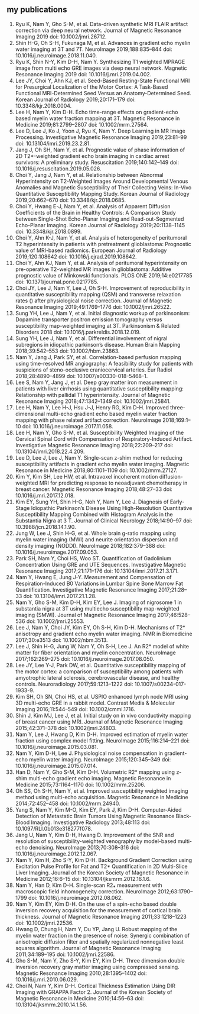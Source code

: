 ## my publications

1. Ryu K, Nam Y, Gho S-M, et al. Data-driven synthetic MRI FLAIR artifact correction via deep neural network. Journal of Magnetic Resonance Imaging 2019 doi: 10.1002/jmri.26712.
2. Shin H-G, Oh S-H, Fukunaga M, et al. Advances in gradient echo myelin water imaging at 3T and 7T. NeuroImage 2019;188:835–844 doi: 10.1016/j.neuroimage.2018.11.040.
3. Ryu K, Shin N-Y, Kim D-H, Nam Y. Synthesizing T1 weighted MPRAGE image from multi echo GRE images via deep neural network. Magnetic Resonance Imaging 2019 doi: 10.1016/j.mri.2019.04.002.
4. Lee JY, Choi Y, Ahn KJ, et al. Seed-Based Resting-State Functional MRI for Presurgical Localization of the Motor Cortex: A Task-Based Functional MRI-Determined Seed Versus an Anatomy-Determined Seed. Korean Journal of Radiology 2019;20:171–179 doi: 10.3348/kjr.2018.0004.
5. Lee H, Nam Y, Kim D-H. Echo time-range effects on gradient-echo based myelin water fraction mapping at 3T. Magnetic Resonance in Medicine 2019;81:2799–2807 doi: 10.1002/mrm.27564.
6. Lee D, Lee J, Ko J, Yoon J, Ryu K, Nam Y. Deep Learning in MR Image Processing. Investigative Magnetic Resonance Imaging 2019;23:81–99 doi: 10.13104/imri.2019.23.2.81.
7. Jang J, Oh SH, Nam Y, et al. Prognostic value of phase information of 2D T2*-weighted gradient echo brain imaging in cardiac arrest survivors: A preliminary study. Resuscitation 2019;140:142–149 doi: 10.1016/j.resuscitation.2019.05.026.
8. Choi Y, Jang J, Nam Y, et al. Relationship between Abnormal Hyperintensity on T2-Weighted Images Around Developmental Venous Anomalies and Magnetic Susceptibility of Their Collecting Veins: In-Vivo Quantitative Susceptibility Mapping Study. Korean Journal of Radiology 2019;20:662–670 doi: 10.3348/kjr.2018.0685.
9. Choi Y, Hwang E-J, Nam Y, et al. Analysis of Apparent Diffusion Coefficients of the Brain in Healthy Controls: A Comparison Study between Single-Shot Echo-Planar Imaging and Read-out-Segmented Echo-Planar Imaging. Korean Journal of Radiology 2019;20:1138–1145 doi: 10.3348/kjr.2018.0899.
10. Choi Y, Ahn K-J, Nam Y, et al. Analysis of heterogeneity of peritumoral T2 hyperintensity in patients with pretreatment glioblastoma: Prognostic value of MRI-based radiomics. European Journal of Radiology 2019;120:108642 doi: 10.1016/j.ejrad.2019.108642.
11. Choi Y, Ahn KJ, Nam Y, et al. Analysis of peritumoral hyperintensity on pre-operative T2-weighted MR images in glioblastoma: Additive prognostic value of Minkowski functionals. PLOS ONE 2019;14:e0217785 doi: 10.1371/journal.pone.0217785.
12. Choi JY, Lee J, Nam Y, Lee J, Oh S-H. Improvement of reproducibility in quantitative susceptibility mapping (QSM) and transverse relaxation rates () after physiological noise correction. Journal of Magnetic Resonance Imaging 2019;49:1769–1776 doi: 10.1002/jmri.26522.
13. Sung YH, Lee J, Nam Y, et al. Initial diagnostic workup of parkinsonism: Dopamine transporter positron emission tomography versus susceptibility map-weighted imaging at 3T. Parkinsonism & Related Disorders 2018 doi: 10.1016/j.parkreldis.2018.12.019.
14. Sung YH, Lee J, Nam Y, et al. Differential involvement of nigral subregions in idiopathic parkinson’s disease. Human Brain Mapping 2018;39:542–553 doi: 10.1002/hbm.23863.
15. Nam Y, Jang J, Park SY, et al. Correlation-based perfusion mapping using time-resolved MR angiography: A feasibility study for patients with suspicions of steno-occlusive craniocervical arteries. Eur Radiol 2018;28:4890–4899 doi: 10.1007/s00330-018-5468-1.
16. Lee S, Nam Y, Jang J, et al. Deep gray matter iron measurement in patients with liver cirrhosis using quantitative susceptibility mapping: Relationship with pallidal T1 hyperintensity. Journal of Magnetic Resonance Imaging 2018;47:1342–1349 doi: 10.1002/jmri.25841.
17. Lee H, Nam Y, Lee H-J, Hsu J-J, Henry RG, Kim D-H. Improved three-dimensional multi-echo gradient echo based myelin water fraction mapping with phase related artifact correction. NeuroImage 2018;169:1–10 doi: 10.1016/j.neuroimage.2017.11.058.
18. Lee H, Nam Y, Gho S-M, et al. Susceptibility Weighted Imaging of the Cervical Spinal Cord with Compensation of Respiratory-Induced Artifact. Investigative Magnetic Resonance Imaging 2018;22:209–217 doi: 10.13104/imri.2018.22.4.209.
19. Lee D, Lee J, Lee J, Nam Y. Single-scan z-shim method for reducing susceptibility artifacts in gradient echo myelin water imaging. Magnetic Resonance in Medicine 2018;80:1101–1109 doi: 10.1002/mrm.27127.
20. Kim Y, Kim SH, Lee HW, et al. Intravoxel incoherent motion diffusion-weighted MRI for predicting response to neoadjuvant chemotherapy in breast cancer. Magnetic Resonance Imaging 2018;48:27–33 doi: 10.1016/j.mri.2017.12.018.
21. Kim EY, Sung YH, Shin H-G, Noh Y, Nam Y, Lee J. Diagnosis of Early-Stage Idiopathic Parkinson’s Disease Using High-Resolution Quantitative Susceptibility Mapping Combined with Histogram Analysis in the Substantia Nigra at 3 T. Journal of Clinical Neurology 2018;14:90–97 doi: 10.3988/jcn.2018.14.1.90.
22. Jung W, Lee J, Shin H-G, et al. Whole brain g-ratio mapping using myelin water imaging (MWI) and neurite orientation dispersion and density imaging (NODDI). NeuroImage 2018;182:379–388 doi: 10.1016/j.neuroimage.2017.09.053.
23. Park SH, Nam Y, Choi HS, Woo ST. Quantification of Gadolinium Concentration Using GRE and UTE Sequences. Investigative Magnetic Resonance Imaging 2017;21:171–176 doi: 10.13104/imri.2017.21.3.171.
24. Nam Y, Hwang E, Jung J-Y. Measurement and Compensation of Respiration-Induced B0 Variations in Lumbar Spine Bone Marrow Fat Quantification. Investigative Magnetic Resonance Imaging 2017;21:28–33 doi: 10.13104/imri.2017.21.1.28.
25. Nam Y, Gho S-M, Kim D-H, Kim EY, Lee J. Imaging of nigrosome 1 in substantia nigra at 3T using multiecho susceptibility map-weighted imaging (SMWI). Journal of Magnetic Resonance Imaging 2017;46:528–536 doi: 10.1002/jmri.25553.
26. Lee J, Nam Y, Choi JY, Kim EY, Oh S-H, Kim D-H. Mechanisms of T2* anisotropy and gradient echo myelin water imaging. NMR in Biomedicine 2017;30:e3513 doi: 10.1002/nbm.3513.
27. Lee J, Shin H-G, Jung W, Nam Y, Oh S-H, Lee J. An R2* model of white matter for fiber orientation and myelin concentration. NeuroImage 2017;162:269–275 doi: 10.1016/j.neuroimage.2017.08.050.
28. Lee JY, Lee Y-J, Park DW, et al. Quantitative susceptibility mapping of the motor cortex: a comparison of susceptibility among patients with amyotrophic lateral sclerosis, cerebrovascular disease, and healthy controls. Neuroradiology 2017;59:1213–1222 doi: 10.1007/s00234-017-1933-9.
29. Kim SH, Oh SN, Choi HS, et al. USPIO enhanced lymph node MRI using 3D multi-echo GRE in a rabbit model. Contrast Media & Molecular Imaging 2016;11:544–549 doi: 10.1002/cmmi.1716.
30. Shin J, Kim MJ, Lee J, et al. Initial study on in vivo conductivity mapping of breast cancer using MRI. Journal of Magnetic Resonance Imaging 2015;42:371–378 doi: 10.1002/jmri.24803.
31. Nam Y, Lee J, Hwang D, Kim D-H. Improved estimation of myelin water fraction using complex model fitting. NeuroImage 2015;116:214–221 doi: 10.1016/j.neuroimage.2015.03.081.
32. Nam Y, Kim D-H, Lee J. Physiological noise compensation in gradient-echo myelin water imaging. NeuroImage 2015;120:345–349 doi: 10.1016/j.neuroimage.2015.07.014.
33. Han D, Nam Y, Gho S-M, Kim D-H. Volumetric R2* mapping using z-shim multi-echo gradient echo imaging. Magnetic Resonance in Medicine 2015;73:1164–1170 doi: 10.1002/mrm.25206.
34. Oh SS, Oh S-H, Nam Y, et al. Improved susceptibility weighted imaging method using multi-echo acquisition. Magnetic Resonance in Medicine 2014;72:452–458 doi: 10.1002/mrm.24940.
35. Yang S, Nam Y, Kim M-O, Kim EY, Park J, Kim D-H. Computer-Aided Detection of Metastatic Brain Tumors Using Magnetic Resonance Black-Blood Imaging. Investigative Radiology 2013;48:113 doi: 10.1097/RLI.0b013e318277f078.
36. Jang U, Nam Y, Kim D-H, Hwang D. Improvement of the SNR and resolution of susceptibility-weighted venography by model-based multi-echo denoising. NeuroImage 2013;70:308–316 doi: 10.1016/j.neuroimage.2012.12.067.
37. Nam Y, Kim H, Zho S-Y, Kim D-H. Background Gradient Correction using Excitation Pulse Profile for Fat and T2* Quantification in 2D Multi-Slice Liver Imaging. Journal of the Korean Society of Magnetic Resonance in Medicine 2012;16:6–15 doi: 10.13104/jksmrm.2012.16.1.6.
38. Nam Y, Han D, Kim D-H. Single-scan R2⁎ measurement with macroscopic field inhomogeneity correction. NeuroImage 2012;63:1790–1799 doi: 10.1016/j.neuroimage.2012.08.062.
39. Nam Y, Kim EY, Kim D-H. On the use of a spin-echo based double inversion recovery acquisition for the measurement of cortical brain thickness. Journal of Magnetic Resonance Imaging 2011;33:1218–1223 doi: 10.1002/jmri.22536.
40. Hwang D, Chung H, Nam Y, Du YP, Jang U. Robust mapping of the myelin water fraction in the presence of noise: Synergic combination of anisotropic diffusion filter and spatially regularized nonnegative least squares algorithm. Journal of Magnetic Resonance Imaging 2011;34:189–195 doi: 10.1002/jmri.22586.
41. Gho S-M, Nam Y, Zho S-Y, Kim EY, Kim D-H. Three dimension double inversion recovery gray matter imaging using compressed sensing. Magnetic Resonance Imaging 2010;28:1395–1402 doi: 10.1016/j.mri.2010.06.029.
42. Choi N, Nam Y, Kim D-H. Cortical Thickness Estimation Using DIR Imaging with GRAPPA Factor 2. Journal of the Korean Society of Magnetic Resonance in Medicine 2010;14:56–63 doi: 10.13104/jksmrm.2010.14.1.56.